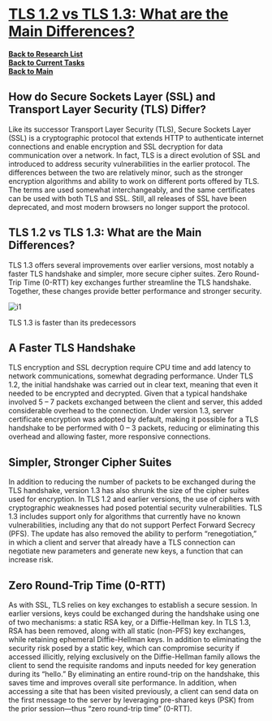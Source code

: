 # **[TLS 1.2 vs TLS 1.3: What are the Main Differences?](https://www.a10networks.com/glossary/key-differences-between-tls-1-2-and-tls-1-3/#:~:text=As%20with%20SSL%2C%20TLS%20relies,%E2%80%9D%20(0%2DRTT).)**

**[Back to Research List](../../../research_list.md)**\
**[Back to Current Tasks](../../../../a_status/current_tasks.md)**\
**[Back to Main](../../../../README.md)**

## How do Secure Sockets Layer (SSL) and Transport Layer Security (TLS) Differ?

Like its successor Transport Layer Security (TLS), Secure Sockets Layer (SSL) is a cryptographic protocol that extends HTTP to authenticate internet connections and enable encryption and SSL decryption for data communication over a network. In fact, TLS is a direct evolution of SSL and introduced to address security vulnerabilities in the earlier protocol. The differences between the two are relatively minor, such as the stronger encryption algorithms and ability to work on different ports offered by TLS. The terms are used somewhat interchangeably, and the same certificates can be used with both TLS and SSL. Still, all releases of SSL have been deprecated, and most modern browsers no longer support the protocol.

## TLS 1.2 vs TLS 1.3: What are the Main Differences?

TLS 1.3 offers several improvements over earlier versions, most notably a faster TLS handshake and simpler, more secure cipher suites. Zero Round-Trip Time (0-RTT) key exchanges further streamline the TLS handshake. Together, these changes provide better performance and stronger security.

![i1](https://www.a10networks.com/wp-content/uploads/differences-between-tls-1.2-and-tls-1.3-full-handshake.png)

TLS 1.3 is faster than its predecessors

## A Faster TLS Handshake

TLS encryption and SSL decryption require CPU time and add latency to network communications, somewhat degrading performance. Under TLS 1.2, the initial handshake was carried out in clear text, meaning that even it needed to be encrypted and decrypted. Given that a typical handshake involved 5 – 7 packets exchanged between the client and server, this added considerable overhead to the connection. Under version 1.3, server certificate encryption was adopted by default, making it possible for a TLS handshake to be performed with 0 – 3 packets, reducing or eliminating this overhead and allowing faster, more responsive connections.

## Simpler, Stronger Cipher Suites

In addition to reducing the number of packets to be exchanged during the TLS handshake, version 1.3 has also shrunk the size of the cipher suites used for encryption. In TLS 1.2 and earlier versions, the use of ciphers with cryptographic weaknesses had posed potential security vulnerabilities. TLS 1.3 includes support only for algorithms that currently have no known vulnerabilities, including any that do not support Perfect Forward Secrecy (PFS). The update has also removed the ability to perform “renegotiation,” in which a client and server that already have a TLS connection can negotiate new parameters and generate new keys, a function that can increase risk.

## Zero Round-Trip Time (0-RTT)

As with SSL, TLS relies on key exchanges to establish a secure session. In earlier versions, keys could be exchanged during the handshake using one of two mechanisms: a static RSA key, or a Diffie-Hellman key. In TLS 1.3, RSA has been removed, along with all static (non-PFS) key exchanges, while retaining ephemeral Diffie-Hellman keys. In addition to eliminating the security risk posed by a static key, which can compromise security if accessed illicitly, relying exclusively on the Diffie-Hellman family allows the client to send the requisite randoms and inputs needed for key generation during its “hello.” By eliminating an entire round-trip on the handshake, this saves time and improves overall site performance. In addition, when accessing a site that has been visited previously, a client can send data on the first message to the server by leveraging pre-shared keys (PSK) from the prior session—thus “zero round-trip time” (0-RTT).
